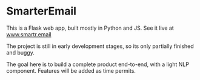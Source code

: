 # SmarterEmail

This is a Flask web app, built mostly in Python and JS. See it live at www.smartr.email

The project is still in early development stages, so its only partially finished and buggy.

The goal here is to build a complete product end-to-end, with a light NLP component. Features will be added as time permits.
